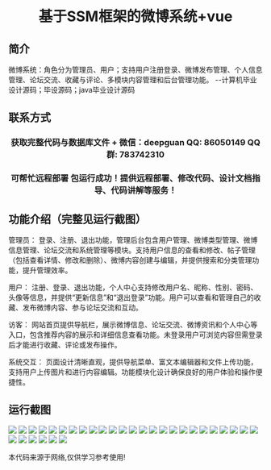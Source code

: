 <p><h1 align="center">基于SSM框架的微博系统+vue</h1></p>

## 简介
微博系统：角色分为管理员、用户；支持用户注册登录、微博发布管理、个人信息管理、论坛交流、收藏与评论、多模块内容管理和后台管理功能。    --计算机毕业设计源码；毕设源码；java毕业设计源码


## 联系方式
<p><h3 align="center">获取完整代码与数据库文件 + 微信：deepguan QQ: 86050149 QQ群: 783742310</h3></p>
<p><h3 align="center">可帮忙远程部署 包运行成功！提供远程部署、修改代码、设计文档指导、代码讲解等服务！</h3></p>

## 功能介绍（完整见运行截图）
管理员： 登录、注册、退出功能，管理后台包含用户管理、微博类型管理、微博信息管理、论坛交流和系统管理等模块。支持用户信息的查看和修改、帖子管理（包括查看详情、修改和删除）、微博内容创建与编辑，并提供搜索和分类管理功能，提升管理效率。

用户： 注册、登录、退出功能，个人中心支持修改用户名、昵称、性别、密码、头像等信息，并提供“更新信息”和“退出登录”功能。用户可以查看和管理自己的收藏、发布微博内容、参与论坛交流和互动。

访客： 网站首页提供导航栏，展示微博信息、论坛交流、微博资讯和个人中心等入口，包含推荐内容的展示和详细信息查看功能。未登录用户可浏览内容但需登录后才能进行收藏、评论或发布操作。

系统交互： 页面设计清晰直观，提供导航菜单、富文本编辑器和文件上传功能，支持用户上传图片和进行内容编辑。功能模块化设计确保良好的用户体验和操作便捷性。


## 运行截图
![](https://bs-1329754181.cos.ap-shanghai.myqcloud.com/ssm/WeiboSystem/img/001.jpg)
![](https://bs-1329754181.cos.ap-shanghai.myqcloud.com/ssm/WeiboSystem/img/002.jpg)
![](https://bs-1329754181.cos.ap-shanghai.myqcloud.com/ssm/WeiboSystem/img/003.jpg)
![](https://bs-1329754181.cos.ap-shanghai.myqcloud.com/ssm/WeiboSystem/img/004.jpg)
![](https://bs-1329754181.cos.ap-shanghai.myqcloud.com/ssm/WeiboSystem/img/005.jpg)
![](https://bs-1329754181.cos.ap-shanghai.myqcloud.com/ssm/WeiboSystem/img/006.jpg)
![](https://bs-1329754181.cos.ap-shanghai.myqcloud.com/ssm/WeiboSystem/img/007.jpg)
![](https://bs-1329754181.cos.ap-shanghai.myqcloud.com/ssm/WeiboSystem/img/008.jpg)
![](https://bs-1329754181.cos.ap-shanghai.myqcloud.com/ssm/WeiboSystem/img/009.jpg)
![](https://bs-1329754181.cos.ap-shanghai.myqcloud.com/ssm/WeiboSystem/img/010.jpg)
![](https://bs-1329754181.cos.ap-shanghai.myqcloud.com/ssm/WeiboSystem/img/011.jpg)
![](https://bs-1329754181.cos.ap-shanghai.myqcloud.com/ssm/WeiboSystem/img/012.jpg)
![](https://bs-1329754181.cos.ap-shanghai.myqcloud.com/ssm/WeiboSystem/img/013.jpg)
![](https://bs-1329754181.cos.ap-shanghai.myqcloud.com/ssm/WeiboSystem/img/014.jpg)
![](https://bs-1329754181.cos.ap-shanghai.myqcloud.com/ssm/WeiboSystem/img/015.jpg)
![](https://bs-1329754181.cos.ap-shanghai.myqcloud.com/ssm/WeiboSystem/img/016.jpg)
![](https://bs-1329754181.cos.ap-shanghai.myqcloud.com/ssm/WeiboSystem/img/017.jpg)
![](https://bs-1329754181.cos.ap-shanghai.myqcloud.com/ssm/WeiboSystem/img/018.jpg)
![](https://bs-1329754181.cos.ap-shanghai.myqcloud.com/ssm/WeiboSystem/img/019.jpg)
![](https://bs-1329754181.cos.ap-shanghai.myqcloud.com/ssm/WeiboSystem/img/020.jpg)
![](https://bs-1329754181.cos.ap-shanghai.myqcloud.com/ssm/WeiboSystem/img/021.jpg)
![](https://bs-1329754181.cos.ap-shanghai.myqcloud.com/ssm/WeiboSystem/img/022.jpg)
![](https://bs-1329754181.cos.ap-shanghai.myqcloud.com/ssm/WeiboSystem/img/023.jpg)
![](https://bs-1329754181.cos.ap-shanghai.myqcloud.com/ssm/WeiboSystem/img/024.jpg)
![](https://bs-1329754181.cos.ap-shanghai.myqcloud.com/ssm/WeiboSystem/img/025.jpg)
![](https://bs-1329754181.cos.ap-shanghai.myqcloud.com/ssm/WeiboSystem/img/026.jpg)
![](https://bs-1329754181.cos.ap-shanghai.myqcloud.com/ssm/WeiboSystem/img/027.jpg)
![](https://bs-1329754181.cos.ap-shanghai.myqcloud.com/ssm/WeiboSystem/img/028.jpg)
![](https://bs-1329754181.cos.ap-shanghai.myqcloud.com/ssm/WeiboSystem/img/029.jpg)
![](https://bs-1329754181.cos.ap-shanghai.myqcloud.com/ssm/WeiboSystem/img/030.jpg)
![](https://bs-1329754181.cos.ap-shanghai.myqcloud.com/ssm/WeiboSystem/img/031.jpg)

<p>本代码来源于网络,仅供学习参考使用!</p>
